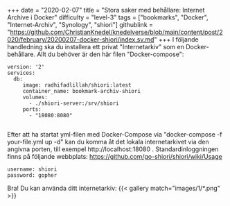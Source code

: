 +++
date = "2020-02-07"
title = "Stora saker med behållare: Internet Archive i Docker"
difficulty = "level-3"
tags = ["bookmarks", "Docker", "Internet-Archiv", "Synology", "shiori"]
githublink = "https://github.com/ChristianKnedel/knedelverse/blob/main/content/post/2020/february/20200207-docker-shiori/index.sv.md"
+++
I följande handledning ska du installera ett privat "Internetarkiv" som en Docker-behållare. Allt du behöver är den här filen "Docker-compose":
```
version: '2'
services:
  db:
     image: radhifadlillah/shiori:latest
     container_name: bookmark-archiv-shiori
     volumes:
       - ./shiori-server:/srv/shiori
     ports:
       - "18080:8080"


```
Efter att ha startat yml-filen med Docker-Compose via "docker-compose -f your-file.yml up -d" kan du komma åt det lokala internetarkivet via den angivna porten, till exempel http://localhost:18080 . Standardinloggningen finns på följande webbplats: https://github.com/go-shiori/shiori/wiki/Usage
```
username: shiori
password: gopher

```
Bra! Du kan använda ditt internetarkiv:
{{< gallery match="images/1/*.png" >}}